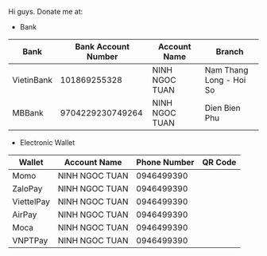 Hi guys.
Donate me at:
 - Bank



| Bank | Bank Account Number | Account Name | Branch |
|--|--|--|--|
| VietinBank | 101869255328 | NINH NGOC TUAN | Nam Thang Long - Hoi So |
| MBBank | 9704229230749264 | NINH NGOC TUAN | Dien Bien Phu |

- Electronic Wallet



| Wallet | Account Name | Phone Number | QR Code
|--|--|--|--|
| Momo | NINH NGOC TUAN | 0946499390 | |
| ZaloPay | NINH NGOC TUAN | 0946499390 | |
| ViettelPay | NINH NGOC TUAN | 0946499390 | |
| AirPay | NINH NGOC TUAN | 0946499390 | |
| Moca | NINH NGOC TUAN | 0946499390 | |
| VNPTPay | NINH NGOC TUAN | 0946499390 | |

